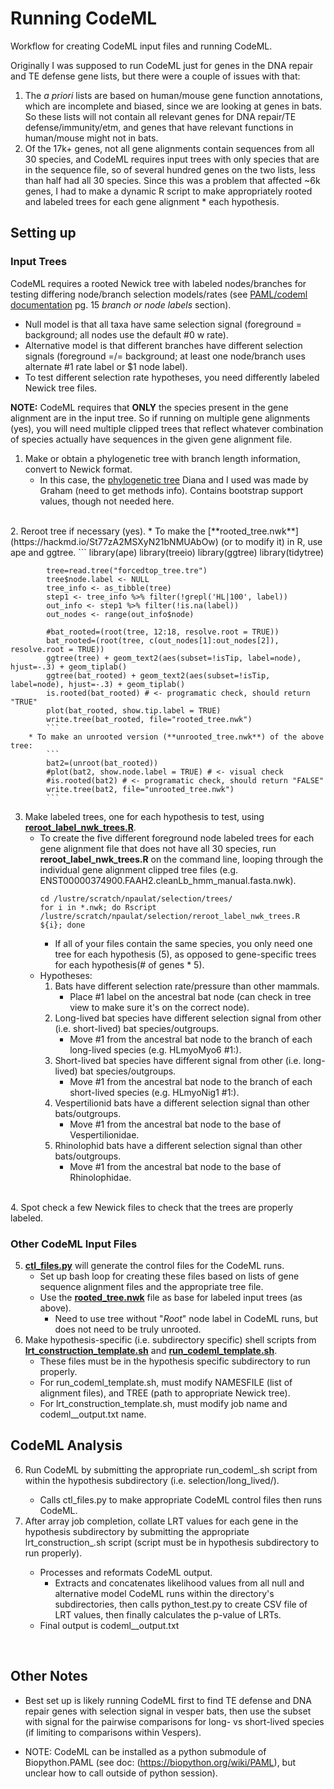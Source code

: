 # Running CodeML

Workflow for creating CodeML input files and running CodeML.

Originally I was supposed to run CodeML just for genes in the DNA repair and TE defense gene lists, but there were a couple of issues with that:
1. The *a priori* lists are based on human/mouse gene function annotations, which are incomplete and biased, since we are looking at genes in bats. So these lists will not contain all relevant genes for DNA repair/TE defense/immunity/etm, and genes that have relevant functions in human/mouse might not in bats.
2. Of the 17k+ genes, not all gene alignments contain sequences from all 30 species, and CodeML requires input trees with only species that are in the sequence file, so of several hundred genes on the two lists, less than half had all 30 species. Since this was a problem that affected ~6k genes, I had to make a dynamic R script to make appropriately rooted and labeled trees for each gene alignment * each hypothesis.

## Setting up

### Input Trees
CodeML requires a rooted Newick tree with labeled nodes/branches for testing differing node/branch selection models/rates (see [PAML/codeml documentation](http://abacus.gene.ucl.ac.uk/software/pamlDOC.pdf) pg. 15 *branch or node labels* section).
  * Null model is that all taxa have same selection signal (foreground = background; all nodes use the default #0 w rate).
  * Alternative model is that different branches have different selection signals (foreground =/= background; at least one node/branch uses alternate #1 rate label or $1 node label).
  * To test different selection rate hypotheses, you need differently labeled Newick tree files.

**NOTE:** CodeML requires that **ONLY** the species present in the gene alignment are in the input tree. So if running on multiple gene alignments (yes), you will need multiple clipped trees that reflect whatever combination of species actually have sequences in the given gene alignment file.

  1. Make or obtain a phylogenetic tree with branch length information, convert to Newick format.
      * In this case, the [phylogenetic tree](https://hackmd.io/6RsnHiNGTL69qaed5xcg1g) Diana and I used was made by Graham (need to get methods info). Contains bootstrap support values, though not needed here.
<br>
  2. Reroot tree if necessary (yes).
        * To make the [**rooted_tree.nwk**](https://hackmd.io/St77zA2MSXyN21bNMUAbOw) (or to modify it) in R, use ape and ggtree. 
            ```
            library(ape)
            library(treeio)
            library(ggtree)
            library(tidytree)

            tree=read.tree("forcedtop_tree.tre")
            tree$node.label <- NULL
            tree_info <- as_tibble(tree)
            step1 <- tree_info %>% filter(!grepl('HL|100', label))
            out_info <- step1 %>% filter(!is.na(label))
            out_nodes <- range(out_info$node)

            #bat_rooted=(root(tree, 12:18, resolve.root = TRUE))
            bat_rooted=(root(tree, c(out_nodes[1]:out_nodes[2]), resolve.root = TRUE))
            ggtree(tree) + geom_text2(aes(subset=!isTip, label=node), hjust=-.3) + geom_tiplab()
            ggtree(bat_rooted) + geom_text2(aes(subset=!isTip, label=node), hjust=-.3) + geom_tiplab()
            is.rooted(bat_rooted) # <- programatic check, should return "TRUE"
            plot(bat_rooted, show.tip.label = TRUE)
            write.tree(bat_rooted, file="rooted_tree.nwk")
            ```
        * To make an unrooted version (**unrooted_tree.nwk**) of the above tree:
            ```
            bat2=(unroot(bat_rooted))
            #plot(bat2, show.node.label = TRUE) # <- visual check
            #is.rooted(bat2) # <- programatic check, should return "FALSE"
            write.tree(bat2, file="unrooted_tree.nwk")
            ```
  3. Make labeled trees, one for each hypothesis to test, using [**reroot_label_nwk_trees.R**](https://hackmd.io/sJelYIlLRq6-rbZWYbFpVg).
     * To create the five different foreground node labeled trees for each gene alignment file that does not have all 30 species, run **reroot_label_nwk_trees.R** on the command line, looping through the individual gene alignment clipped tree files (e.g. ENST00000374900.FAAH2.cleanLb_hmm_manual.fasta.nwk).
        ```
        cd /lustre/scratch/npaulat/selection/trees/
        for i in *.nwk; do Rscript /lustre/scratch/npaulat/selection/reroot_label_nwk_trees.R ${i}; done
        ``` 
       * If all of your files contain the same species, you only need one tree for each hypothesis (5), as opposed to gene-specific trees for each hypothesis(# of genes * 5).
     * Hypotheses:
       1. Bats have different selection rate/pressure than other mammals.
           * Place #1 label on the ancestral bat node (can check in tree view to make sure it's on the correct node). 
       2. Long-lived bat species have different selection signal from other (i.e. short-lived) bat species/outgroups.
           * Move #1 from the ancestral bat node to the branch of each long-lived species (e.g. HLmyoMyo6 #1:<branch length>).
       3. Short-lived bat species have different signal from other (i.e. long-lived) bat species/outgroups.
           * Move #1 from the ancestral bat node to the branch of each short-lived species (e.g. HLmyoNig1 #1:<branch length>).
       4. Vespertilionid bats have a different selection signal than other bats/outgroups.
           * Move #1 from the ancestral bat node to the base of Vespertilionidae.
       5.  Rhinolophid bats have a different selection signal than other bats/outgroups.
           * Move #1 from the ancestral bat node to the base of Rhinolophidae. 
<br>
  4. Spot check a few Newick files to check that the trees are properly labeled.
<br>

### Other CodeML Input Files
  5. [**ctl_files.py**](https://hackmd.io/sRHc3iUpQ5CvqRc2LwE8WQ) will generate the control files for the CodeML runs. <br>
     * Set up bash loop for creating these files based on lists of gene sequence alignment files and the appropriate tree file. <br>
     * Use the [**rooted_tree.nwk**]() file as base for labeled input trees (as above).
         * Need to use tree without "*Root*" node label in CodeML runs, but does not need to be truly unrooted. <br>
  6. Make hypothesis-specific (i.e. subdirectory specific) shell scripts from [**lrt_construction_template.sh**](https://hackmd.io/urgsFStZS4WiIfFI_YbWFA) and [**run_codeml_template.sh**](https://hackmd.io/tn690QwRS5Ca5FzqH1Djrw).
      * These files must be in the hypothesis specific subdirectory to run properly. 
      * For run_codeml_template.sh, must modify NAMESFILE (list of alignment files), and TREE (path to appropriate Newick tree).
      * For lrt_construction_template.sh, must modify job name and codeml_<HYPOTHESIS>_output.txt name.

## CodeML Analysis
  6. Run CodeML by submitting the appropriate run_codeml_<HYPOTHESIS>.sh script from within the hypothesis subdirectory (i.e. selection/long_lived/).
     * Calls ctl_files.py to make appropriate CodeML control files then runs CodeML. 
  8. After array job completion, collate LRT values for each gene in the hypothesis subdirectory by submitting the appropriate lrt_construction_<HYPOTHESIS>.sh script (script must be in hypothesis subdirectory to run properly).
     * Processes and reformats CodeML output.
       * Extracts and concatenates likelihood values from all null and alternative model CodeML runs within the directory's subdirectories, then calls python_test.py to create CSV file of LRT values, then finally calculates the p-value of LRTs. 
     * Final output is codeml_<HYPOTHESIS>_output.txt
<br>

## Other Notes

  * Best set up is likely running CodeML first to find TE defense and DNA repair genes with selection signal in vesper bats, then use the subset with signal for the pairwise comparisons for long- vs short-lived species (if limiting to comparisons within Vespers).

  * NOTE: CodeML can be installed as a python submodule of Biopython.PAML (see doc: (https://biopython.org/wiki/PAML), but unclear how to call outside of python session). <br>

